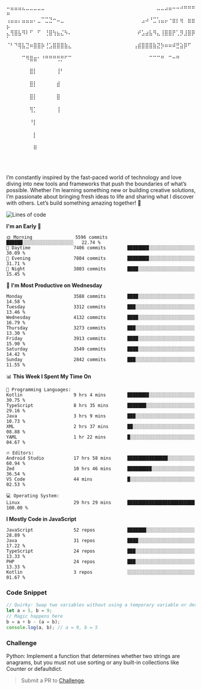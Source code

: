 ⠤⣤⣤⣤⣄⣀⣀⣀⣀⣀⠀⠀⠀⠀⠀⠀⠀⠀⠀⠀⠀⠀⠀⠀⠀⠀⠀⠀⠀⠀⠀⠀⠀⠀⠀⠀⠀⠀⠀⣀⣀⣠⣤⠤⠤⠴⠶⠶⠶⠶
⢠⣤⣤⡄⣤⣤⣤⠄⣀⠉⣉⣙⠒⠤⣀⠀⠀⠀⠀⠀⠀⠀⠀⠀⠀⠀⠀⠀⠀⠀⠀⠀⠀⠀⠀⣠⠴⠘⣉⢡⣤⡤⠐⣶⡆⢶⠀⣶⣶⡦
⣄⢻⣿⣧⠻⠇⠋⠀⠋⠀⢘⣿⢳⣦⣌⠳⠄⠀⠀⠀⠀⠀⠀⠀⠀⠀⠀⠀⠀⠀⠀⠀⠀⠀⠞⣡⣴⣧⠻⣄⢸⣿⣿⡟⢁⡻⣸⣿⡿⠁
⠈⠃⠙⢿⣧⣙⠶⣿⣿⡷⢘⣡⣿⣿⣿⣷⣄⠀⠀⠀⠀⠀⠀⠀⠀⠀⠀⠀⠀⠀⠀⠀⠀⢠⣾⣿⣿⣿⣷⣝⡳⠶⠶⠾⣛⣵⡿⠋⠀⠀
⠀⠀⠀⠀⠉⠻⣿⣶⠂⠘⠛⠛⠛⢛⡛⠋⠉⠀⠀⠀⠀⠀⠀⠀⠀⠀⠀⠀⠀⠀⠀⠀⠀⠀⠀⠀⠀⠉⠉⠉⠛⠀⠉⠒⠛⠀⠀⠀⠀⠀
⠀⠀⠀⠀⠀⠀⣿⡇⠀⠀⠀⠀⠀⢸⠃⠀⠀⠀⠀⠀⠀⠀⠀⠀⠀⠀⠀⠀⠀⠀⠀⠀⠀⠀⠀⠀⠀⠀⠀⠀⠀⠀⠀⠀⠀⠀⠀⠀⠀⠀
⠀⠀⠀⠀⠀⠀⣿⡇⠀⠀⠀⠀⠀⣾⠀⠀⠀⠀⠀⠀⠀⠀⠀⠀⠀⠀⠀⠀⠀⠀⠀⠀⠀⠀⠀⠀⠀⠀⠀⠀⠀⠀⠀⠀⠀⠀⠀⠀⠀⠀
⠀⠀⠀⠀⠀⠀⣿⡇⠀⠀⠀⠀⠀⣿⠀⠀⠀⠀⠀⠀⠀⠀⠀⠀⠀⠀⠀⠀⠀⠀⠀⠀⠀⠀⠀⠀⠀⠀⠀⠀⠀⠀⠀⠀⠀⠀⠀⠀⠀⠀
⠀⠀⠀⠀⠀⠀⢻⡁⠀⠀⠀⠀⠀⢸⠀⠀⠀⠀⠀⠀⠀⠀⠀⠀⠀⠀⠀⠀⠀⠀⠀⠀⠀⠀⠀⠀⠀⠀⠀⠀⠀⠀⠀⠀⠀⠀⠀⠀⠀⠀
⠀⠀⠀⠀⠀⠀⠘⡇⠀⠀⠀⠀⠀⠀⠀⠀⠀⠀⠀⠀⠀⠀⠀⠀⠀⠀⠀⠀⠀⠀⠀⠀⠀⠀⠀⠀⠀⠀⠀⠀⠀⠀⠀⠀⠀⠀⠀⠀⠀⠀
⠀⠀⠀⠀⠀⠀⠀⡇⠀⠀⠀⠀⠀⠀⠀⠀⠀⠀⠀⠀⠀⠀⠀⠀⠀⠀⠀⠀⠀⠀⠀⠀⠀⠀⠀⠀⠀⠀⠀⠀⠀⠀⠀⠀⠀⠀⠀⠀⠀⠀
⠀⠀⠀⠀⠀⠀⠀⠿⠀⠀⠀⠀⠀⠀⠀⠀⠀⠀⠀⠀⠀⠀⠀⠀⠀⠀⠀⠀⠀⠀⠀⠀⠀⠀⠀⠀⠀⠀⠀⠀⠀⠀⠀⠀⠀⠀⠀⠀⠀⠀

⠀⠀⠀⠀⠀

I’m constantly inspired by the fast-paced world of technology and love diving into new tools and frameworks that push the boundaries of what’s possible. Whether I’m learning something new or building creative solutions, I’m passionate about bringing fresh ideas to life and sharing what I discover with others. Let’s build something amazing together! 🚀

<!--START_SECTION:header-->
![Lines of code](https://img.shields.io/badge/From%20Hello%20World%20I%27ve%20Written-19.2%20million%20lines%20of%20code-blue)

**I'm an Early 🐤** 

```text
🌞 Morning                5596 commits        ██████░░░░░░░░░░░░░░░░░░░   22.74 % 
🌆 Daytime                7406 commits        ████████░░░░░░░░░░░░░░░░░   30.09 % 
🌃 Evening                7804 commits        ████████░░░░░░░░░░░░░░░░░   31.71 % 
🌙 Night                  3803 commits        ████░░░░░░░░░░░░░░░░░░░░░   15.45 % 
```
📅 **I'm Most Productive on Wednesday** 

```text
Monday                   3588 commits        ████░░░░░░░░░░░░░░░░░░░░░   14.58 % 
Tuesday                  3312 commits        ███░░░░░░░░░░░░░░░░░░░░░░   13.46 % 
Wednesday                4132 commits        ████░░░░░░░░░░░░░░░░░░░░░   16.79 % 
Thursday                 3273 commits        ███░░░░░░░░░░░░░░░░░░░░░░   13.30 % 
Friday                   3913 commits        ████░░░░░░░░░░░░░░░░░░░░░   15.90 % 
Saturday                 3549 commits        ████░░░░░░░░░░░░░░░░░░░░░   14.42 % 
Sunday                   2842 commits        ███░░░░░░░░░░░░░░░░░░░░░░   11.55 % 
```


📊 **This Week I Spent My Time On** 

```text
💬 Programming Languages: 
Kotlin                   9 hrs 4 mins        ████████░░░░░░░░░░░░░░░░░   30.75 % 
TypeScript               8 hrs 35 mins       ███████░░░░░░░░░░░░░░░░░░   29.16 % 
Java                     3 hrs 9 mins        ███░░░░░░░░░░░░░░░░░░░░░░   10.73 % 
XML                      2 hrs 37 mins       ██░░░░░░░░░░░░░░░░░░░░░░░   08.88 % 
YAML                     1 hr 22 mins        █░░░░░░░░░░░░░░░░░░░░░░░░   04.67 % 

🔥 Editors: 
Android Studio           17 hrs 58 mins      ███████████████░░░░░░░░░░   60.94 % 
Zed                      10 hrs 46 mins      █████████░░░░░░░░░░░░░░░░   36.54 % 
VS Code                  44 mins             █░░░░░░░░░░░░░░░░░░░░░░░░   02.53 % 

💻 Operating System: 
Linux                    29 hrs 29 mins      █████████████████████████   100.00 % 
```

**I Mostly Code in JavaScript** 

```text
JavaScript               52 repos            ███████░░░░░░░░░░░░░░░░░░   28.89 % 
Java                     31 repos            ████░░░░░░░░░░░░░░░░░░░░░   17.22 % 
TypeScript               24 repos            ███░░░░░░░░░░░░░░░░░░░░░░   13.33 % 
PHP                      24 repos            ███░░░░░░░░░░░░░░░░░░░░░░   13.33 % 
Kotlin                   3 repos             ░░░░░░░░░░░░░░░░░░░░░░░░░   01.67 % 
```




<!--END_SECTION:header-->

<!--START_SECTION:footer-->
### Code Snippet
```js
// Quirky: Swap two variables without using a temporary variable or destructuring
let a = 5, b = 9;
// Magic happens here
b = a + b - (a = b);
console.log(a, b); // a = 9, b = 5
```
### Challenge
Python: Implement a function that determines whether two strings are anagrams, but you must not use sorting or any built-in collections like Counter or defaultdict.
<!--END_SECTION:footer-->
> Submit a PR to [Challenge](https://github.com/mrepol742/challenge/fork).
